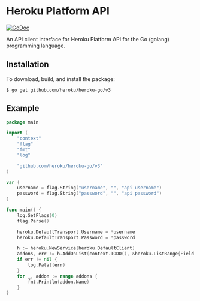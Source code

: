# Heroku Platform API

[![GoDoc](https://godoc.org/github.com/heroku/heroku-go/v3?status.svg)](https://godoc.org/github.com/heroku/heroku-go/v3)

An API client interface for Heroku Platform API for the Go (golang) programming language.

## Installation

To download, build, and install the package:

```
$ go get github.com/heroku/heroku-go/v3
```

## Example

```go
package main

import (
	"context"
	"flag"
	"fmt"
	"log"

	"github.com/heroku/heroku-go/v3"
)

var (
	username = flag.String("username", "", "api username")
	password = flag.String("password", "", "api password")
)

func main() {
	log.SetFlags(0)
	flag.Parse()

	heroku.DefaultTransport.Username = *username
	heroku.DefaultTransport.Password = *password

	h := heroku.NewService(heroku.DefaultClient)
	addons, err := h.AddOnList(context.TODO(), &heroku.ListRange{Field: "name"})
	if err != nil {
		log.Fatal(err)
	}
	for _, addon := range addons {
		fmt.Println(addon.Name)
	}
}
```
